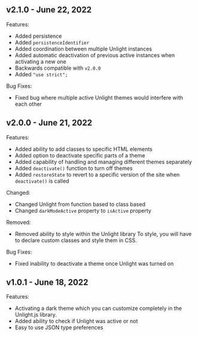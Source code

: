 ## v2.1.0 - June 22, 2022

Features:
- Added persistence
- Added `persistenceIdentifier`
- Added coordination between multiple Unlight instances
- Added automatic deactivation of previous active instances when activating a new one
- Backwards compatible with `v2.0.0`
- Added `"use strict";`

Bug Fixes:
- Fixed bug where multiple active Unlight themes would interfere with each other


## v2.0.0 - June 21, 2022

Features:
- Added ability to add classes to specific HTML elements
- Added option to deactivate specific parts of a theme
- Added capability of handling and managing different themes separately
- Added `deactivate()` function to turn off themes
- Added `restoreState` to revert to a specific version of the site when `deactivate()` is called

Changed:
- Changed Unlight from function based to class based
- Changed `darkModeActive` property to `isActive` property

Removed:
- Removed ability to style within the Unlight library
To style, you will have to declare custom classes and style them in CSS.

Bug Fixes:
- Fixed inability to deactivate a theme once Unlight was turned on

## v1.0.1 - June 18, 2022

Features:
- Activating a dark theme which you can customize completely in the Unlight.js library.
- Added ability to check if Unlight was active or not
- Easy to use JSON type preferences